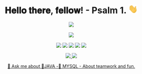 <div>
<h1 align="center"> 𝐇𝐞𝐥𝐥𝐨 𝐭𝐡𝐞𝐫𝐞, 𝐟𝐞𝐥𝐥𝐨𝐰! - Psalm 1. <img src="https://github.com/ABSphreak/ABSphreak/blob/master/gifs/Hi.gif?raw=true" width="30px"></h2>
	
</div>


<p align="center">
<img width="520px" src="https://user-images.githubusercontent.com/74038190/235224431-e8c8c12e-6826-47f1-89fb-2ddad83b3abf.gif">
 </p>

<p align="center">
	<a href="https://www.linkedin.com/in/jrfertonani/"> <img width="180px" src="https://cdn.jsdelivr.net/gh/devicons/devicon@latest/icons/linkedin/linkedin-original-wordmark.svg" /></a>
</p>

<p align="center">
	<img width="70px" src="https://cdn.jsdelivr.net/gh/devicons/devicon@latest/icons/java/java-original-wordmark.svg" />
	<img width="80px" src="https://cdn.jsdelivr.net/gh/devicons/devicon@latest/icons/spring/spring-original-wordmark.svg"  />
 	<img width="80px" src="https://cdn.jsdelivr.net/gh/devicons/devicon@latest/icons/mysql/mysql-original-wordmark.svg" />
	<img width="55px" src="https://cdn.jsdelivr.net/gh/devicons/devicon@latest/icons/angular/angular-original.svg" />
	<img width="60px" src="https://icongr.am/devicon/typescript-original.svg?size=60&color=currentColor" />
</p>

<p align="center">
  <a href="https://github.com/jrfertonani">
  <img height="180em" src="https://github-readme-stats.vercel.app/api?username=jrfertonani&show_icons=true&theme=dark"/>
  <img height="180em" src="https://github-readme-stats.vercel.app/api/top-langs/?username=jrfertonani&layout=compact&langs_count=7&theme=dark"/>
</p>

<p align="center">  💬 Ask me about 💚JAVA -💚 MYSQL - About teamwork and fun.</p>





